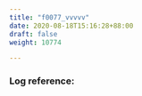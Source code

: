 ```yaml
---
title: "f0077_vvvvv"
date: 2020-08-18T15:16:28+88:00
draft: false
weight: 10774

---
```


### Log reference: <no value>

```
